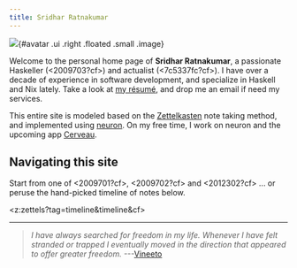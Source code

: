 ```yaml
---
title: Sridhar Ratnakumar
---
```


![](https://srid.keybase.pub/me.jpeg){#avatar .ui .right .floated .small .image}

Welcome to the personal home page of **Sridhar Ratnakumar**, a passionate Haskeller (<2009703?cf>) and actualist (<7c5337fc?cf>). I have over a decade of experience in software development, and specialize in Haskell and Nix lately.  Take a look at [my résumé]( https://srid.keybase.pub/resume.pdf), and drop me an email if need my services.

This entire site is modeled based on the [Zettelkasten](https://writingcooperative.com/zettelkasten-how-one-german-scholar-was-so-freakishly-productive-997e4e0ca125) note taking method, and implemented using [neuron](https://neuron.zettel.page). On my free time, I work on neuron and the upcoming app [Cerveau](https://www.cerveau.app/).

## Navigating this site

Start from one of <2009701?cf>, <2009702?cf> and <2012302?cf> ... or peruse the hand-picked timeline of notes below.

<z:zettels?tag=timeline&timeline&cf>

---

> *I have always searched for freedom in my life. Whenever I have felt stranded or trapped I eventually moved in the direction that appeared to offer greater freedom.* ---[Vineeto](http://actualfreedom.com.au/actualism/vineeto/vineeto.htm)

